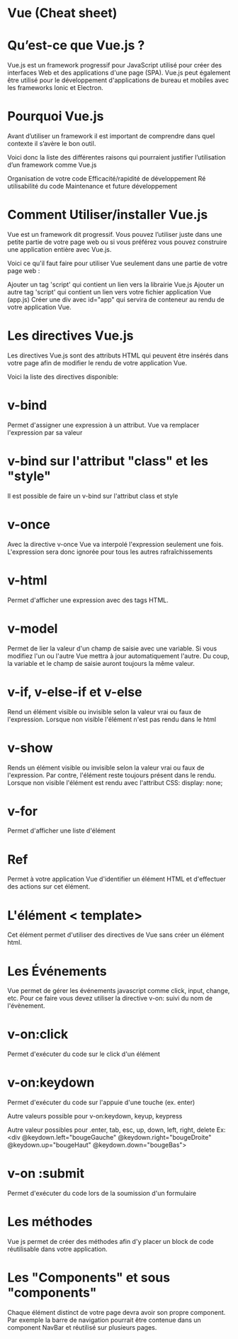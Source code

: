 # Vue (Cheat sheet)

# Qu’est-ce que Vue.js ?
Vue.js est un framework progressif pour JavaScript utilisé pour créer des interfaces Web et des applications d'une page (SPA). Vue.js peut également être utilisé pour le développement d'applications de bureau et mobiles avec les frameworks Ionic et Electron.

# Pourquoi Vue.js
Avant d’utiliser un framework il est important de comprendre dans quel contexte il s’avère le bon outil.

Voici donc la liste des différentes raisons qui pourraient justifier l’utilisation d’un framework comme Vue.js

Organisation de votre code
Efficacité/rapidité de développement
Ré utilisabilité du code
Maintenance et future développement

# Comment Utiliser/installer Vue.js
Vue est un framework dit progressif. Vous pouvez l’utiliser juste dans une petite partie de votre page web ou si vous préférez vous pouvez construire une application entière avec Vue.js.

Voici ce qu'il faut faire pour utiliser Vue seulement dans une partie de votre page web :

Ajouter un tag 'script' qui contient un lien vers la librairie Vue.js
Ajouter un autre tag 'script' qui contient un lien vers votre fichier application Vue (app.js)
Créer une div avec id="app" qui servira de conteneur au rendu de votre application Vue.


# Les directives Vue.js

Les directives Vue.js sont des attributs HTML qui peuvent être insérés dans votre page afin de modifier le rendu de votre application Vue.

Voici la liste des directives disponible:

# v-bind 

Permet d'assigner une expression à un attribut. Vue va remplacer l'expression par sa valeur

# v-bind sur l'attribut "class" et les "style"
Il est possible de faire un v-bind sur l'attribut class et style

# v-once

Avec la directive v-once Vue va interpolé l'expression seulement une fois. L'expression sera donc ignorée pour tous les autres rafraîchissements

# v-html

Permet d'afficher une expression avec des tags HTML.

# v-model

Permet de lier la valeur d'un champ de saisie avec une variable. Si vous modifiez l'un ou l'autre Vue mettra à jour automatiquement l'autre. Du coup, la variable et le champ de saisie auront toujours la même valeur.

# v-if, v-else-if et v-else

Rend un élément visible ou invisible selon la valeur vrai ou faux de l'expression. Lorsque non visible l'élément n'est pas rendu dans le html

# v-show

Rends un élément visible ou invisible selon la valeur vrai ou faux de l'expression. Par contre, l'élément reste toujours présent dans le rendu. Lorsque non visible l'élément est rendu avec l'attribut CSS: display: none;

# v-for

Permet d'afficher une liste d'élément

# Ref

Permet à votre application Vue d'identifier un élément HTML et d'effectuer des actions sur cet élément.

# L'élément < template>

Cet élément permet d'utiliser des directives de Vue sans créer un élément html.


# Les Événements

Vue permet de gérer les événements javascript comme click, input, change, etc. Pour ce faire vous devez utiliser la directive v-on: suivi du nom de l'évènement.

# v-on:click

Permet d'exécuter du code sur le click d'un élément

# v-on:keydown

Permet d'exécuter du code sur l'appuie d'une touche (ex. enter)

Autre valeurs possible pour v-on:keydown, keyup, keypress

Autre valeur possibles pour .enter, tab, esc, up, down, left, right, delete
Ex: <div @keydown.left="bougeGauche" @keydown.right="bougeDroite" @keydown.up="bougeHaut" @keydown.down="bougeBas">

# v-on :submit

Permet d'exécuter du code lors de la soumission d'un formulaire

# Les méthodes

Vue js permet de créer des méthodes afin d'y placer un block de code réutilisable dans votre application.

# Les "Components" et sous "components"

Chaque élément distinct de votre page devra avoir son propre component. Par exemple la barre de navigation pourrait être contenue dans un component NavBar et réutilisé sur plusieurs pages.

